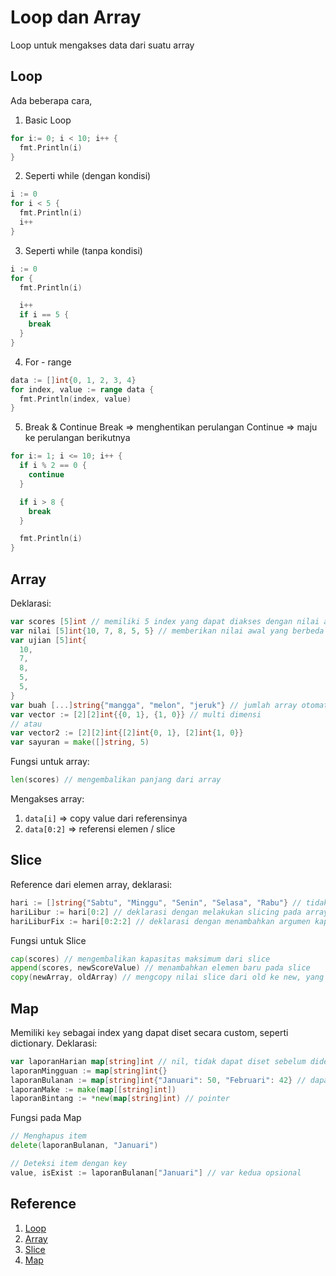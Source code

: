 # Loop dan Array
Loop untuk mengakses data dari suatu array

## Loop
Ada beberapa cara,

1. Basic Loop

```go
for i:= 0; i < 10; i++ {
  fmt.Println(i)
}
```

2. Seperti while (dengan kondisi)

```go
i := 0
for i < 5 {
  fmt.Println(i)
  i++
}
``` 

3. Seperti while (tanpa kondisi)

```go
i := 0
for {
  fmt.Println(i)

  i++
  if i == 5 {
    break
  }
}
```

4. For - range

```go
data := []int{0, 1, 2, 3, 4}
for index, value := range data {
  fmt.Println(index, value)
}
```

5. Break & Continue
Break => menghentikan perulangan
Continue => maju ke perulangan berikutnya

```go
for i:= 1; i <= 10; i++ {
  if i % 2 == 0 {
    continue
  }

  if i > 8 {
    break
  }

  fmt.Println(i)
}
```

## Array
Deklarasi:
```go
var scores [5]int // memiliki 5 index yang dapat diakses dengan nilai awal default dari int
var nilai [5]int{10, 7, 8, 5, 5} // memberikan nilai awal yang berbeda dari default
var ujian [5]int{
  10,
  7,
  8,
  5,
  5,
}
var buah [...]string{"mangga", "melon", "jeruk"} // jumlah array otomatis terisi
var vector := [2][2]int{{0, 1}, {1, 0}} // multi dimensi
// atau
var vector2 := [2][2]int{[2]int{0, 1}, [2]int{1, 0}}
var sayuran = make([]string, 5)
```

Fungsi untuk array:
```go
len(scores) // mengembalikan panjang dari array
```

Mengakses array:
1. `data[i]` => copy value dari referensinya
2. `data[0:2]` => referensi elemen / slice

## Slice
Reference dari elemen array, deklarasi:

```go
hari := []string{"Sabtu", "Minggu", "Senin", "Selasa", "Rabu"} // tidak mendefinisikan size seperti array
hariLibur := hari[0:2] // deklarasi dengan melakukan slicing pada array yang sudah ada
hariLiburFix := hari[0:2:2] // deklarasi dengan menambahkan argumen kapasitas
```

Fungsi untuk Slice

```go
cap(scores) // mengembalikan kapasitas maksimum dari slice
append(scores, newScoreValue) // menambahkan elemen baru pada slice
copy(newArray, oldArray) // mengcopy nilai slice dari old ke new, yang dicopy sesuai len newArray
```

## Map
Memiliki `key` sebagai index yang dapat diset secara custom, seperti dictionary.
Deklarasi:

```go
var laporanHarian map[string]int // nil, tidak dapat diset sebelum dideklarasi
laporanMingguan := map[string]int{} 
laporanBulanan := map[string]int{"Januari": 50, "Februari": 42} // dapat dilakukan secara horizontal maupun vertikal
laporanMake := make(map[[string]int])
laporanBintang := *new(map[string]int) // pointer
```

Fungsi pada Map

```go
// Menghapus item
delete(laporanBulanan, "Januari")

// Deteksi item dengan key
value, isExist := laporanBulanan["Januari"] // var kedua opsional
```

## Reference
1. [Loop](https://dasarpemrogramangolang.novalagung.com/A-perulangan.html)
2. [Array](https://dasarpemrogramangolang.novalagung.com/A-array.html)
3. [Slice](https://dasarpemrogramangolang.novalagung.com/A-slice.html)
4. [Map](https://dasarpemrogramangolang.novalagung.com/A-map.html)